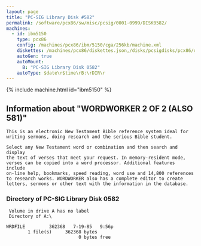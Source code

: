 ```yaml
---
layout: page
title: "PC-SIG Library Disk #582"
permalink: /software/pcx86/sw/misc/pcsig/0001-0999/DISK0582/
machines:
  - id: ibm5150
    type: pcx86
    config: /machines/pcx86/ibm/5150/cga/256kb/machine.xml
    diskettes: /machines/pcx86/diskettes.json,/disks/pcsigdisks/pcx86/diskettes.json
    autoGen: true
    autoMount:
      B: "PC-SIG Library Disk 0582"
    autoType: $date\r$time\rB:\rDIR\r
---
```


{% include machine.html id="ibm5150" %}

## Information about "WORDWORKER 2 OF 2 (ALSO 581)"

    This is an electronic New Testament Bible reference system ideal for
    writing sermons, doing research and the serious Bible student.
    
    Select any New Testament word or combination and then search and display
    the text of verses that meet your request. In memory-resident mode,
    verses can be copied into a word processor. Additional features include
    on-line help, bookmarks, speed reading, word use and 14,800 references
    to research works. WORDWORKER also has a complete editor to create
    letters, sermons or other text with the information in the database.

### Directory of PC-SIG Library Disk 0582

     Volume in drive A has no label
     Directory of A:\

    WRDFILE         362368   7-19-85   9:56p
            1 file(s)     362368 bytes
                               0 bytes free
